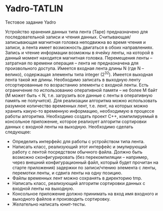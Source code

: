 # Yadro-TATLIN
Тестовое задание Yadro

Устройство хранения данных типа лента (Tape) предназначено для последовательной записи и чтения данных. Считывающая/записывающая магнитная головка неподвижна во время чтения и записи, а лента имеет возможность двигаться в обоих направлениях. Запись и чтение информации возможны в ячейку ленты, на которой в данный момент находится магнитная головка. Перемещения ленты – затратная по времени операция – лента не предназначена для произвольного доступа. Имеется входная лента длины N (где N – велико), содержащая элементы типа integer (2<sup>32</sup>). Имеется выходная лента такой же длины. Необходимо записать в выходную ленту отсортированные по возрастанию элементы с входной ленты. Есть ограничение по использованию оперативной памяти – не более M байт (M может быть < N, т.е. загрузить все данные с ленты в оперативную память не получится). Для реализации алгоритма можно использовать разумное количество временных лент, т.е. лент, на которых можно хранить какую-то временную информацию, необходимую в процессе работы алгоритма. Необходимо создать проект С++, компилируемый в консольное приложение, которое реализует алгоритм сортировки данных с входной ленты на выходную. Необходимо сделать следующее:

* Определить интерфейс для работы с устройством типа лента.
* Написать класс, реализующий этот интерфейс и эмулирующий работу с лентой посредством обычного файла. Должно быть возможно сконфигурировать (без перекомпиляции – например, через внешний конфигурационный файл, который будет прочитан на старте приложения) задержки по записи/чтению элемента с ленты, перемотки ленты, и сдвига ленты на одну позицию.
* Файлы временных лент можно сохранять в директорию tmp.
* Написать класс, реализующий алгоритм сортировки данных с входной ленты на выходную.
* Консольное приложение должно принимать на вход имя входного и выходного файлов и производить сортировку.
* Желательно написать юнит-тесты.